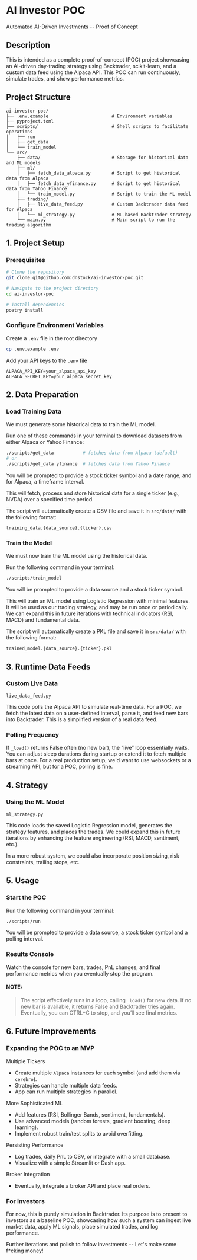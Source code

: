 # AI Investor POC
Automated AI-Driven Investments -- Proof of Concept

## Description
This is intended as a complete proof-of-concept (POC) project showcasing an AI-driven day-trading strategy using Backtrader, scikit-learn, and a custom data feed using the Alpaca API. This POC can run continuously, simulate trades, and show performance metrics.

## Project Structure

```plaintext
ai-investor-poc/
├── .env.example                        # Environment variables
├── pyproject.toml
├── scripts/                            # Shell scripts to facilitate operations
│   ├── run
│   ├── get_data
│   └── train_model
└── src/
    ├── data/                           # Storage for historical data and ML models
    ├── ml/
    │   ├── fetch_data_alpaca.py        # Script to get historical data from Alpaca
    │   ├── fetch_data_yfinance.py      # Script to get historical data from Yahoo Finance
    │   └── train_model.py              # Script to train the ML model
    ├── trading/
    │   ├── live_data_feed.py           # Custom Backtrader data feed for Alpaca
    │   └── ml_strategy.py              # ML-based Backtrader strategy
    └── main.py                         # Main script to run the trading algorithm

```

## 1. Project Setup

### Prerequisites
```bash
# Clone the repository
git clone git@github.com:dnstock/ai-investor-poc.git

# Navigate to the project directory
cd ai-investor-poc

# Install dependencies
poetry install
```

### Configure Environment Variables
Create a `.env` file in the root directory
```bash
cp .env.example .env
```

Add your API keys to the `.env` file
```plaintext
ALPACA_API_KEY=your_alpaca_api_key
ALPACA_SECRET_KEY=your_alpaca_secret_key
```

## 2. Data Preparation

### Load Training Data

We must generate some historical data to train the ML model.

Run one of these commands in your terminal to download datasets from either Alpaca or Yahoo Finance:
```bash
./scripts/get_data           # fetches data from Alpaca (default)
# or
./scripts/get_data yfinance  # fetches data from Yahoo Finance
```
You will be prompted to provide a stock ticker symbol and a date range, and for Alpaca, a timeframe interval.


This will fetch, process and store historical data for a single ticker (e.g., NVDA) over a specified time period.

The script will automatically create a CSV file and save it in `src/data/` with the following format:
```
training_data.{data_source}.{ticker}.csv
```

### Train the Model

We must now train the ML model using the historical data.

Run the following command in your terminal:
```bash
./scripts/train_model
```
You will be prompted to provide a data source and a stock ticker symbol.

This will train an ML model using Logistic Regression with minimal features. It will be used as our trading strategy, and may be run once or periodically. We can expand this in future iterations with technical indicators (RSI, MACD) and fundamental data.


The script will automatically create a PKL file and save it in `src/data/` with the following format:
```
trained_model.{data_source}.{ticker}.pkl
```

## 3. Runtime Data Feeds

### Custom Live Data
```
live_data_feed.py
```
This code polls the Alpaca API to simulate real-time data. For a POC, we fetch the latest data on a user-defined interval, parse it, and feed new bars into Backtrader. This is a simplified version of a real data feed.

### Polling Frequency

If `_load()` returns False often (no new bar), the “live” loop essentially waits. You can adjust sleep durations during startup or extend it to fetch multiple bars at once. For a real production setup, we'd want to use websockets or a streaming API, but for a POC, polling is fine.

## 4. Strategy

### Using the ML Model

```
ml_strategy.py
```

This code loads the saved Logistic Regression model, generates the strategy features, and places the trades. We could expand this in future iterations by enhancing the feature engineering (RSI, MACD, sentiment, etc.).

In a more robust system, we could also incorporate position sizing, risk constraints, trailing stops, etc.

## 5. Usage

### Start the POC

Run the following command in your terminal:
```bash
./scripts/run
```

You will be prompted to provide a data source, a stock ticker symbol and a polling interval.

### Results Console
Watch the console for new bars, trades, PnL changes, and final performance metrics when you eventually stop the program.

#### NOTE:
>The script effectively runs in a loop, calling `_load()` for new data. If no new bar is available, it returns False and Backtrader tries again. Eventually, you can CTRL+C to stop, and you’ll see final metrics.

## 6. Future Improvements

### Expanding the POC to an MVP

Multiple Tickers
- Create multiple `Alpaca` instances for each symbol (and add them via `cerebro`).
- Strategies can handle multiple data feeds.
- App can run multiple strategies in parallel.

More Sophisticated ML
- Add features (RSI, Bollinger Bands, sentiment, fundamentals).
- Use advanced models (random forests, gradient boosting, deep learning).
- Implement robust train/test splits to avoid overfitting.

Persisting Performance
- Log trades, daily PnL to CSV, or integrate with a small database.
- Visualize with a simple Streamlit or Dash app.

Broker Integration
- Eventually, integrate a broker API and place real orders.

### For Investors

For now, this is purely simulation in Backtrader. Its purpose is to present to investors as a baseline POC, showcasing how such a system can ingest live market data, apply ML signals, place simulated trades, and log performance.

Further iterations and polish to follow investments -- Let's make some f*cking money!
